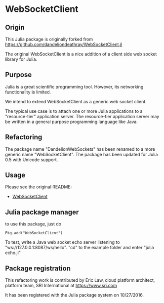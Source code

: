 # WebSocketClient

## Origin

This Julia package is originally forked from https://github.com/dandeliondeathray/WebSocketClient.jl

The original WebSocketClient is a nice addition of a client side web socket library for Julia.

## Purpose

Julia is a great scientific programming tool. However, its networking functionality is limited.

We intend to extend WebSocketClient as a generic web socket client.

The typical use case is to attach one or more Julia applications to a "resource-tier" application server.
The resource-tier application server may be written in a general purpose programming language like Java.

## Refactoring

The package name "DandelionWebSockets" has been renamed to a more generic name "WebSocketClient". The package has been updated for Julia 0.5 with Unicode support.

## Usage

Please see the original README:

- [WebSocketClient](README-DandelionWebSockets.md)

## Julia package manager

to use this package, just do 
```
Pkg.add("WebSocketClient")
```

To test, write a Java web socket echo server listening to "ws://127.0.0.1:8087/ws/hello".
"cd" to the example folder and enter "julia echo.jl"

## Package registration

This refactoring work is contributed by Eric Law, cloud platform architect, platform team, SRI International at https://www.sri.com

It has been registered with the Julia package system on 10/27/2016.

